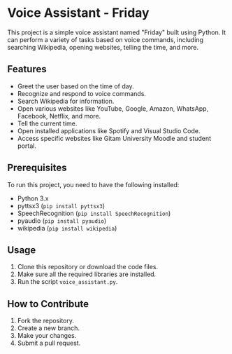 
# Voice Assistant - Friday

This project is a simple voice assistant named "Friday" built using Python. It can perform a variety of tasks based on voice commands, including searching Wikipedia, opening websites, telling the time, and more.

## Features

- Greet the user based on the time of day.
- Recognize and respond to voice commands.
- Search Wikipedia for information.
- Open various websites like YouTube, Google, Amazon, WhatsApp, Facebook, Netflix, and more.
- Tell the current time.
- Open installed applications like Spotify and Visual Studio Code.
- Access specific websites like Gitam University Moodle and student portal.

## Prerequisites

To run this project, you need to have the following installed:

- Python 3.x
- pyttsx3 (`pip install pyttsx3`)
- SpeechRecognition (`pip install SpeechRecognition`)
- pyaudio (`pip install pyaudio`)
- wikipedia (`pip install wikipedia`)

## Usage

1. Clone this repository or download the code files.
2. Make sure all the required libraries are installed.
3. Run the script `voice_assistant.py`.

## How to Contribute

1. Fork the repository.
2. Create a new branch.
3. Make your changes.
4. Submit a pull request.

